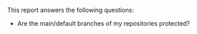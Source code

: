 This report answers the following questions:

- Are the main/default branches of my repositories protected?
